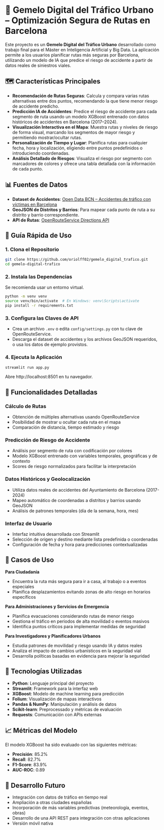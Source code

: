 # 🚦 Gemelo Digital del Tráfico Urbano – Optimización Segura de Rutas en Barcelona

Este proyecto es un **Gemelo Digital del Tráfico Urbano** desarrollado como trabajo final para el Máster en Inteligencia Artificial y Big Data. La aplicación permite a los usuarios planificar rutas más seguras por Barcelona, utilizando un modelo de IA que predice el riesgo de accidente a partir de datos reales de siniestros viales.

## 🗺️ Características Principales

- **Recomendación de Rutas Seguras**: Calcula y compara varias rutas alternativas entre dos puntos, recomendando la que tiene menor riesgo de accidente predicho.
- **Predicción IA de Accidentes**: Predice el riesgo de accidente para cada segmento de ruta usando un modelo XGBoost entrenado con datos históricos de accidentes en Barcelona (2017–2024).
- **Visualización Interactiva en el Mapa**: Muestra rutas y niveles de riesgo de forma visual, marcando los segmentos de mayor riesgo y permitiendo mostrar/ocultar rutas.
- **Personalización de Tiempo y Lugar**: Planifica rutas para cualquier fecha, hora y localización, eligiendo entre puntos predefinidos o introduciendo coordenadas.
- **Análisis Detallado de Riesgos**: Visualiza el riesgo por segmento con marcadores de colores y ofrece una tabla detallada con la información de cada punto.

## 📊 Fuentes de Datos

- **Dataset de Accidentes**: [Open Data BCN – Accidentes de tráfico con víctimas en Barcelona](https://opendata-ajuntament.barcelona.cat/data/es/dataset/accidents-gu-bcn)
- **GeoJSON de Distritos y Barrios**: Para mapear cada punto de ruta a su distrito y barrio correspondiente.
- **API de Rutas**: [OpenRouteService Directions API](https://openrouteservice.org/)

## 🚀 Guía Rápida de Uso

### 1. Clona el Repositorio

```bash
git clone https://github.com/oriolff02/gemelo_digital_trafico.git
cd gemelo-digital-trafico
```

### 2. Instala las Dependencias

Se recomienda usar un entorno virtual.

```bash
python -m venv venv
source venv/bin/activate  # En Windows: venv\Scripts\activate
pip install -r requirements.txt
```

### 3. Configura las Claves de API

- Crea un archivo `.env` o edita `config/settings.py` con tu clave de OpenRouteService.
- Descarga el dataset de accidentes y los archivos GeoJSON requeridos, o usa los datos de ejemplo provistos.

### 4. Ejecuta la Aplicación

```bash
streamlit run app.py
```

Abre http://localhost:8501 en tu navegador.

## 📝 Funcionalidades Detalladas

### Cálculo de Rutas

- Obtención de múltiples alternativas usando OpenRouteService
- Posibilidad de mostrar u ocultar cada ruta en el mapa
- Comparación de distancia, tiempo estimado y riesgo

### Predicción de Riesgo de Accidente

- Análisis por segmento de ruta con codificación por colores
- Modelo XGBoost entrenado con variables temporales, geográficas y de contexto
- Scores de riesgo normalizados para facilitar la interpretación

### Datos Históricos y Geolocalización

- Utiliza datos reales de accidentes del Ayuntamiento de Barcelona (2017-2024)
- Mapeo automático de coordenadas a distritos y barrios usando GeoJSON
- Análisis de patrones temporales (día de la semana, hora, mes)

### Interfaz de Usuario

- Interfaz intuitiva desarrollada con Streamlit
- Selección de origen y destino mediante lista predefinida o coordenadas
- Configuración de fecha y hora para predicciones contextualizadas

## 🎯 Casos de Uso

**Para Ciudadanía**

- Encuentra la ruta más segura para ir a casa, al trabajo o a eventos especiales
- Planifica desplazamientos evitando zonas de alto riesgo en horarios específicos

**Para Administraciones y Servicios de Emergencia**

- Planifica evacuaciones considerando rutas de menor riesgo
- Gestiona el tráfico en periodos de alta movilidad o eventos masivos
- Identifica puntos críticos para implementar medidas de seguridad

**Para Investigadores y Planificadores Urbanos**

- Estudia patrones de movilidad y riesgo usando IA y datos reales
- Analiza el impacto de cambios urbanísticos en la seguridad vial
- Desarrolla políticas basadas en evidencia para mejorar la seguridad

## 🤖 Tecnologías Utilizadas

- **Python**: Lenguaje principal del proyecto
- **Streamlit**: Framework para la interfaz web
- **XGBoost**: Modelo de machine learning para predicción
- **Folium**: Visualización de mapas interactivos
- **Pandas & NumPy**: Manipulación y análisis de datos
- **Scikit-learn**: Preprocessado y métricas de evaluación
- **Requests**: Comunicación con APIs externas

## 📈 Métricas del Modelo

El modelo XGBoost ha sido evaluado con las siguientes métricas:

- **Precisión**: 85.2%
- **Recall**: 82.7%
- **F1-Score**: 83.9%
- **AUC-ROC**: 0.89

## 🚧 Desarrollo Futuro

- Integración con datos de tráfico en tiempo real
- Ampliación a otras ciudades españolas
- Incorporación de más variables predictivas (meteorología, eventos, obras)
- Desarrollo de una API REST para integración con otras aplicaciones
- Versión móvil nativa
